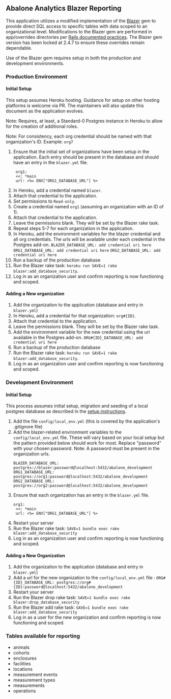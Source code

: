 ## Abalone Analytics Blazer Reporting

This application utilizes a modified implementation of the [Blazer](https://github.com/ankane/blazer) gem to provide direct SQL access to specific tables with data scoped to an organizational level. Modifications to the Blazer gem are performed in app/overrides directories per [Rails documented practices](https://edgeguides.rubyonrails.org/engines.html#overriding-models-and-controllers). The Blazer gem version has been locked at 2.4.7 to ensure these overrides remain dependable.

Use of the Blazer gem requires setup in both the production and development environments.

### Production Environment

#### Initial Setup

This setup assumes Heroku hosting. Guidance for setup on other hosting platforms is welcome via PR. The maintainers will also update this document as the application evolves.

Note: Requires, at least, a Standard-0 Postgres instance in Heroku to allow for the creation of additional roles.

Note: For consistency, each org credential should be named with that organization's ID. Example: `org7`

1. Ensure that the initial set of organizations have been setup in the application. Each entry should be present in the database and should have an entry in the `blazer.yml` file.
   ```text
    org1:
    <<: *main
    url: <%= ENV["ORG1_DATABASE_URL"] %>
   ```
2. In Heroku, add a credential named `blazer`.
3. Attach that credential to the application.
4. Set permissions to `Read-only`.
5. Create a credential named `org1` (assuming an organization with an ID of 1).
6. Attach that credential to the application.
7. Leave the permissions blank. They will be set by the Blazer rake task.
8. Repeat steps 5-7 for each organization in the application.
9. In Heroku, add the environment variables for the blazer credential and all org credentials. The urls will be available under each credential in the Postgres add-on.
    `BLAZER_DATABASE_URL: add credential uri here`
    `ORG1_DATABASE_URL: add credential uri here`
    `ORG2_DATABASE_URL: add credential uri here`
10. Run a backup of the production database
11. Run the Blazer rake task: `heroku run SAVE=1 rake blazer:add_database_security`.
12. Log in as an organization user and confirm reporting is now functioning and scoped.

#### Adding a New organization

1. Add the organization to the application (database and entry in `blazer.yml`)
2. In Heroku, add a credential for that organization: `org#{ID}`.
3. Attach that credential to the application.
4. Leave the permissions blank. They will be set by the Blazer rake task.
5. Add the environment variable for the new credential using the uri available in the Postgres add-on.
    `ORG#{ID}_DATABASE_URL: add credential uri here`
6. Run a backup of the production database
7. Run the Blazer rake task: `heroku run SAVE=1 rake blazer:add_database_security`.
8. Log in as an organization user and confirm reporting is now functioning and scoped.

[](#dev-environment)
### Development Environment

#### Initial Setup

This process assumes initial setup, migration and seeding of a local postgres database as described in the [setup instructions](https://github.com/rubyforgood/abalone/blob/main/README.md).

1. Add the file `config/local_env.yml` (this is covered by the application's .gitignore file)
2. Add the blazer-related environment variables to the `config/local_env.yml` file. These will vary based on your local setup but the pattern provided below should work for most. Replace "password" with your chosen password. Note: A password must be present in the organization urls.
    ```text
    BLAZER_DATABASE_URL: postgres://blazer:password@localhost:5432/abalone_development
    ORG1_DATABASE_URL: postgres://org1:password@localhost:5432/abalone_development
    ORG2_DATABASE_URL: postgres://org2:password@localhost:5432/abalone_development
    ```
3. Ensure that each organization has an entry in the `blazer.yml` file.
   ```text
   org1:
    <<: *main
    url: <%= ENV["ORG1_DATABASE_URL"] %>
   ```
3. Restart your server
4. Run the Blazer rake task: `SAVE=1 bundle exec rake blazer:add_database_security`
5. Log in as an organization user and confirm reporting is now functioning and scoped.

#### Adding a New Organization

1. Add the organization to the application (database and entry in `blazer.yml`)
2. Add a url for the new organization to the `config/local_env.yml` file :
    `ORG#{ID}_DATABASE_URL: postgres://org#{ID}:password@localhost:5432/abalone_development`
3. Restart your server
4. Run the Blazer drop rake task: `SAVE=1 bundle exec rake blazer:drop_database_security`
5. Run the Blazer add rake task: `SAVE=1 bundle exec rake blazer:add_database_security`
6. Log in as a user for the new organization and confirm reporting is now functioning and scoped.

### Tables available for reporting
- animals
- cohorts
- enclosures
- facilities
- locations
- measurement events
- measurement types
- measurements
- operations